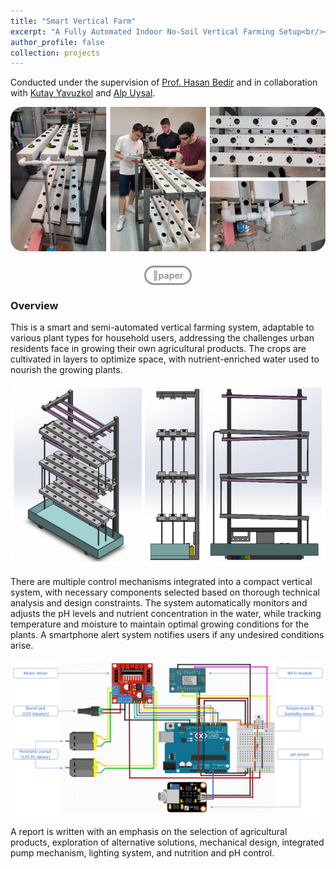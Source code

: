 ```yaml
---
title: "Smart Vertical Farm"
excerpt: "A Fully Automated Indoor No-Soil Vertical Farming Setup<br/><img src='/images/VerticalFarm.png' style='width:740px; border-radius: 20px;'>"
author_profile: false
collection: projects
---
```

Conducted under the supervision of [Prof. Hasan Bedir](http://me.boun.edu.tr/?q=users/hasan-bedir) and in collaboration with [Kutay Yavuzkol](https://www.linkedin.com/in/kutay-yavuzkol-415020150/) and [Alp Uysal](https://www.linkedin.com/in/alpuysaal/).

<!-- MAIN IMAGE -->
<img src="/images/Vertical Farming Teaser.png" alt="Vertical Farming Teaser" style="border-radius: 20px; width: 760px;">

<!-- BUTTONS -->
<div style="text-align: center; margin: 20px 0;"> <!-- Added margin for spacing -->
  <a href="https://www.dropbox.com/scl/fi/m0qyg7u4vcx33rquq56po/Smart-Vertical-Farming-System.pdf?rlkey=vr0uh8wuu2f2hr4g6e1xqe3cv&st=jnmap2r9&dl=0" style="text-decoration: none; background-color: transparent; color: #999999; padding: 4px 10px; border-radius: 25px; text-align: center; display: inline-flex; align-items: center; justify-content: center; border: 3px solid #999999; transition: 0.1s; font-size: 14px; font-weight: bold;" onmouseover="this.style.color='#333333'; this.style.borderColor='#333333';" onmouseout="this.style.color='#999999'; this.style.borderColor='#999999';">📄paper</a>
</div>

### Overview

This is a smart and semi-automated vertical farming system, adaptable to various plant types for household users, addressing the challenges urban residents face in growing their own agricultural products. The crops are cultivated in layers to optimize space, with nutrient-enriched water used to nourish the growing plants.

<!-- COMPLEMENTARY IMAGE #1 -->
<img src="/images/Vertical Farming CAD Model.png" alt="Vertical Farming CAD Model" style="border-radius: 20px; width: 760px;">

There are multiple control mechanisms integrated into a compact vertical system, with necessary components selected based on thorough technical analysis and design constraints. The system automatically monitors and adjusts the pH levels and nutrient concentration in the water, while tracking temperature and moisture to maintain optimal growing conditions for the plants. A smartphone alert system notifies users if any undesired conditions arise.

<!-- COMPLEMENTARY IMAGE #2 -->
<img src="/images/Vertical Farming Circuit Diagram.png" alt="Vertical Farming Circuit Diagram" style="border-radius: 20px; width: 760px;">

A report is written with an emphasis on the selection of agricultural products, exploration of alternative solutions, mechanical design, integrated pump mechanism, lighting system, and nutrition and pH control.

